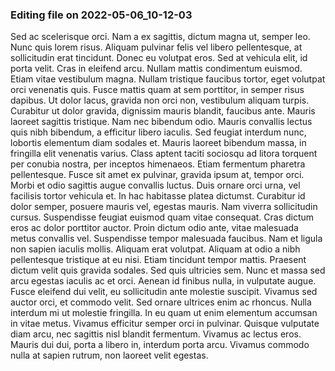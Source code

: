 

### Editing file on 2022-05-06_10-12-03

Sed ac scelerisque orci. Nam a ex sagittis, dictum magna ut, semper leo. Nunc quis lorem risus. Aliquam pulvinar felis vel libero pellentesque, at sollicitudin erat tincidunt. Donec eu volutpat eros. Sed at vehicula elit, id porta velit. Cras in eleifend arcu. Nullam mattis condimentum euismod.
Etiam vitae vestibulum magna. Nullam tristique faucibus tortor, eget volutpat orci venenatis quis. Fusce mattis quam at sem porttitor, in semper risus dapibus. Ut dolor lacus, gravida non orci non, vestibulum aliquam turpis. Curabitur ut dolor gravida, dignissim mauris blandit, faucibus ante. Mauris laoreet sagittis tristique. Nam nec bibendum odio. Mauris convallis lectus quis nibh bibendum, a efficitur libero iaculis. Sed feugiat interdum nunc, lobortis elementum diam sodales et. Mauris laoreet bibendum massa, in fringilla elit venenatis varius. Class aptent taciti sociosqu ad litora torquent per conubia nostra, per inceptos himenaeos. Etiam fermentum pharetra pellentesque. Fusce sit amet ex pulvinar, gravida ipsum at, tempor orci. Morbi et odio sagittis augue convallis luctus.
Duis ornare orci urna, vel facilisis tortor vehicula et. In hac habitasse platea dictumst. Curabitur id dolor semper, posuere mauris vel, egestas mauris. Nam viverra sollicitudin cursus. Suspendisse feugiat euismod quam vitae consequat. Cras dictum eros ac dolor porttitor auctor. Proin dictum odio ante, vitae malesuada metus convallis vel. Suspendisse tempor malesuada faucibus.
Nam et ligula non sapien iaculis mollis. Aliquam erat volutpat. Aliquam at odio a nibh pellentesque tristique at eu nisi. Etiam tincidunt tempor mattis. Praesent dictum velit quis gravida sodales. Sed quis ultricies sem. Nunc et massa sed arcu egestas iaculis ac et orci. Aenean id finibus nulla, in vulputate augue.
Fusce eleifend dui velit, eu sollicitudin ante molestie suscipit. Vivamus sed auctor orci, et commodo velit. Sed ornare ultrices enim ac rhoncus. Nulla interdum mi ut molestie fringilla. In eu quam ut enim elementum accumsan in vitae metus. Vivamus efficitur semper orci in pulvinar. Quisque vulputate diam arcu, nec sagittis nisl blandit fermentum. Vivamus ac lectus eros. Mauris dui dui, porta a libero in, interdum porta arcu. Vivamus commodo nulla at sapien rutrum, non laoreet velit egestas.


